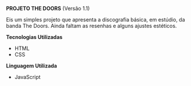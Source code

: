 **PROJETO THE DOORS** (Versão 1.1)


Eis um simples projeto que apresenta a discografia básica, em estúdio, da banda The Doors. Ainda faltam as resenhas e alguns ajustes estéticos.

**Tecnologias Utilizadas**

- HTML
- CSS

**Linguagem Utilizada**

- JavaScript
